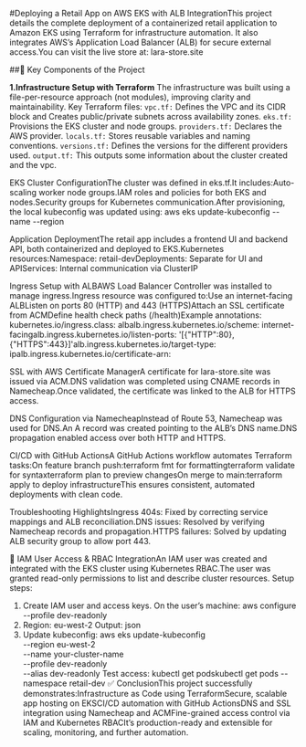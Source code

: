 #Deploying a Retail App on AWS EKS with ALB IntegrationThis project details the complete deployment of a containerized retail application to Amazon EKS using Terraform for infrastructure automation.
It also integrates AWS’s Application Load Balancer (ALB) for secure external access.You can visit the live store at: lara-store.site

##🔧 Key Components of the Project

**1.**Infrastructure Setup with Terraform****
The infrastructure was built using a file-per-resource approach (not modules), improving clarity and maintainability.
Key Terraform files:
```vpc.tf:``` Defines the VPC and its CIDR block and Creates public/private subnets across availability zones.
```eks.tf:``` Provisions the EKS cluster and node groups.
```providers.tf:``` Declares the AWS provider.
```locals.tf:``` Stores reusable variables and naming conventions.
```versions.tf:``` Defines the versions for the different providers used.
```output.tf:``` This outputs some information about the cluster created and the vpc.

EKS Cluster ConfigurationThe cluster was defined in eks.tf.It includes:Auto-scaling worker node groups.IAM roles and policies for both EKS and nodes.Security groups for Kubernetes communication.After provisioning, the local kubeconfig was updated using: aws eks update-kubeconfig --name  --region 

Application DeploymentThe retail app includes a frontend UI and backend API, both containerized and deployed to EKS.Kubernetes resources:Namespace: retail-devDeployments: Separate for UI and APIServices: Internal communication via ClusterIP

Ingress Setup with ALBAWS Load Balancer Controller was installed to manage ingress.Ingress resource was configured to:Use an internet-facing ALBListen on ports 80 (HTTP) and 443 (HTTPS)Attach an SSL certificate from ACMDefine health check paths (/health)Example annotations: kubernetes.io/ingress.class: albalb.ingress.kubernetes.io/scheme: internet-facingalb.ingress.kubernetes.io/listen-ports: '[{"HTTP":80},{"HTTPS":443}]'alb.ingress.kubernetes.io/target-type: ipalb.ingress.kubernetes.io/certificate-arn: 

SSL with AWS Certificate ManagerA certificate for lara-store.site was issued via ACM.DNS validation was completed using CNAME records in Namecheap.Once validated, the certificate was linked to the ALB for HTTPS access.

DNS Configuration via NamecheapInstead of Route 53, Namecheap was used for DNS.An A record was created pointing to the ALB’s DNS name.DNS propagation enabled access over both HTTP and HTTPS.

CI/CD with GitHub ActionsA GitHub Actions workflow automates Terraform tasks:On feature branch push:terraform fmt for formattingterraform validate for syntaxterraform plan to preview changesOn merge to main:terraform apply to deploy infrastructureThis ensures consistent, automated deployments with clean code.

Troubleshooting HighlightsIngress 404s: Fixed by correcting service mappings and ALB reconciliation.DNS issues: Resolved by verifying Namecheap records and propagation.HTTPS failures: Solved by updating ALB security group to allow port 443.


👤 IAM User Access & RBAC IntegrationAn IAM user was created and integrated with the EKS cluster using Kubernetes RBAC.The user was granted read-only permissions to list and describe cluster resources.
Setup steps:
1. Create IAM user and access keys.
   On the user’s machine:
   aws configure --profile dev-readonly
2. Region: eu-west-2
Output: json
3. Update kubeconfig: 
aws eks update-kubeconfig  
--region eu-west-2   
--name your-cluster-name   
--profile dev-readonly   
--alias dev-readonly
Test access: kubectl get podskubectl get pods --namespace retail-dev
✅ ConclusionThis project successfully demonstrates:Infrastructure as Code using TerraformSecure, scalable app hosting on EKSCI/CD automation with GitHub ActionsDNS and SSL integration using Namecheap and ACMFine-grained access control via IAM and Kubernetes RBACIt’s production-ready and extensible for scaling, monitoring, and further automation.
